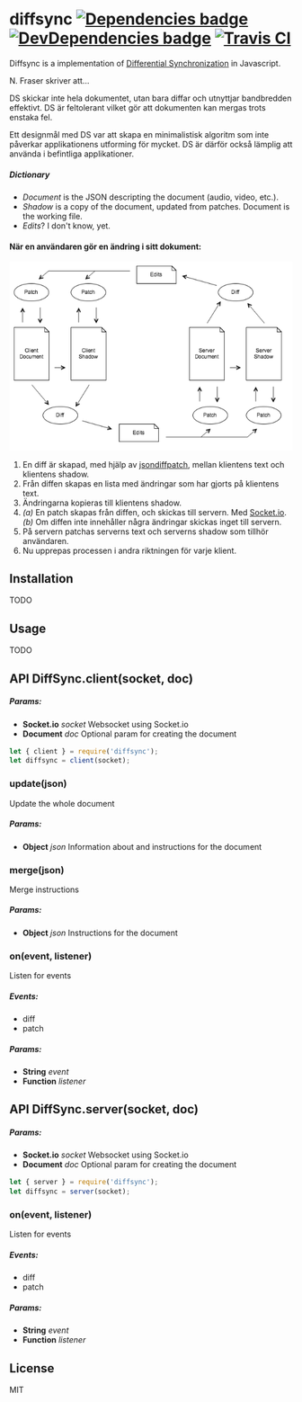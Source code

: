 # diffsync [![Dependencies badge][david-image]][david-url] [![DevDependencies badge][david-dev-image]][david-dev-url] [![Travis CI][travis-image]][travis-url]


Diffsync is a implementation of [Differential Synchronization][fraser] in
Javascript.

N. Fraser skriver att...

DS skickar inte hela dokumentet, utan bara diffar och utnyttjar bandbredden
effektivt. DS är feltolerant vilket gör att dokumenten kan mergas trots enstaka
fel.

Ett designmål med DS var att skapa en minimalistisk algoritm som inte påverkar
applikationens utforming för mycket. DS är därför också lämplig att använda
i befintliga applikationer.


##### Dictionary

* *Document* is the JSON descripting the document (audio, video, etc.).
* *Shadow* is a copy of the document, updated from patches. Document is the
  working file.
* *Edits*? I don't know, yet.


#### När en användaren gör en ändring i sitt dokument:

![Differential Synchronization](diffsync.png)

1. En diff är skapad, med hjälp av [jsondiffpatch][jsondiffpatch], mellan
   klientens text och klientens shadow.
2. Från diffen skapas en lista med ändringar som har gjorts på klientens text.
3. Ändringarna kopieras till klientens shadow.
4. *(a)* En patch skapas från diffen, och skickas till servern. Med [Socket.io][socket].<br>
   *(b)* Om diffen inte innehåller några ändringar skickas inget till servern.
5. På servern patchas serverns text och serverns shadow som tillhör användaren.
6. Nu upprepas processen i andra riktningen för varje klient.


[//]: # (References)
[fraser]: https://neil.fraser.name/writing/sync/ "Differential Synchronization"
[jsondiffpatch]: https://github.com/benjamine/jsondiffpatch "Diff & patch for JavaScript objects"
[socket]: http://socket.io/ "Websocket"


## Installation

TODO


## Usage

TODO


## API DiffSync.client(socket, doc)

##### Params:

* **Socket.io** *socket* Websocket using Socket.io
* **Document** *doc* Optional param for creating the document

```javascript
let { client } = require('diffsync');
let diffsync = client(socket);
```

### update(json)

Update the whole document

##### Params:

* **Object** *json* Information about and instructions for the document

### merge(json)

Merge instructions

##### Params:

* **Object** *json* Instructions for the document

### on(event, listener)

Listen for events

##### Events:

* diff
* patch

##### Params:

* **String** *event* 
* **Function** *listener* 


## API DiffSync.server(socket, doc)

##### Params:

* **Socket.io** *socket* Websocket using Socket.io
* **Document** *doc* Optional param for creating the document

```javascript
let { server } = require('diffsync');
let diffsync = server(socket);
```

### on(event, listener)

Listen for events

##### Events:

* diff
* patch

##### Params:

* **String** *event*
* **Function** *listener*


## License

MIT


[david-url]: https://david-dm.org/klambycom/diffsync#info=dependencies&view=table
[david-image]: https://david-dm.org/klambycom/diffsync.svg?style=flat-square

[david-dev-url]: https://david-dm.org/klambycom/diffsync#info=devDependencies&view=table
[david-dev-image]: https://david-dm.org/klambycom/diffsync/dev-status.svg?style=flat-square

[travis-url]: https://travis-ci.org/klambycom/diffsync
[travis-image]: https://api.travis-ci.org/klambycom/diffsync.svg?style=flat-square
